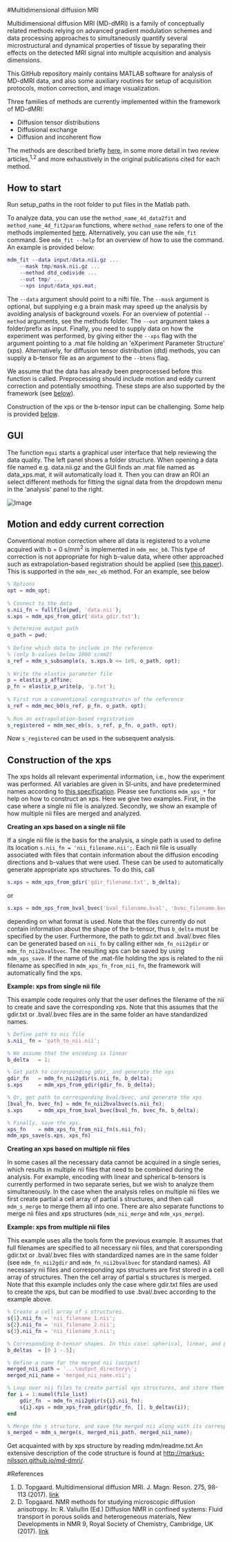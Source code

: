 #Multidimensional diffusion MRI 

Multidimensional diffusion MRI (MD-dMRI) is a family of conceptually related methods relying on advanced gradient modulation schemes and data processing approaches to simultaneously quantify several microstructural and dynamical properties of tissue by separating their effects on the detected MRI signal into multiple acquisition and analysis dimensions.

This GitHub repository mainly contains MATLAB software for analysis of MD-dMRI data, and also some auxiliary routines for setup of acquisition protocols, motion correction, and image visualization.

Three families of methods are currently implemented within the framework of MD-dMRI:
* Diffusion tensor distributions
* Diffusional exchange
* Diffusion and incoherent flow

The methods are described briefly [here](methods/README.md), in some more detail in two review articles,<sup>1,2</sup> and more exhaustively in the original publications cited for each method.

## How to start

Run setup_paths in the root folder to put files in the Matlab path.

To analyze data, you can use the `method_name_4d_data2fit` and `method_name_4d_fit2param` functions, where `method_name` refers to one of the methods implemented [here](methods). Alternatively, you can use the `mdm_fit` command. See `mdm_fit --help` for an overview of how to use the command. An example is provided below: 

```matlab
mdm_fit --data input/data.nii.gz ...
    --mask tmp/mask.nii.gz ...
    --method dtd_codivide ...
    --out tmp/ ...
    --xps input/data_xps.mat;
```

The `--data` argument should point to a nifti file. The `--mask` argument is optional, but supplying e.g a brain mask may speed up the analysis by avoiding analysis of background voxels. For an overview of potential `--method` arguments, see the methods folder. The `--out` argument takes a folder/prefix as input. Finally, you need to supply data on how the experiment was performed, by giving either the `--xps` flag with the argument pointing to a .mat file holding an 'eXperiment Parameter Structure' (xps). Alternatively, for diffusion tensor distribution (dtd) methods, you can supply a b-tensor file as an argument to the `--btens` flag. 

We assume that the data has already been preprocessed before this function is called. Preprocessing should include motion and eddy current correction and potentially smoothing. These steps are also supported by the framework (see [below](#motion-and-eddy-current-correction)).

Construction of the xps or the b-tensor input can be challenging. Some help is provided [below](#construction-of-the-xps).

## GUI
The function `mgui` starts a graphical user interface that help reviewing the data quality. The left panel shows a folder structure. When opening a data file named e.g. data.nii.gz and the GUI finds an .mat file named as data_xps.mat, it will automatically load it. Then you can draw an ROI an select different methods for fitting the signal data from the dropdown menu in the 'analysis' panel to the right. 

![Image](http://markus-nilsson.github.io/md-dmri/mgui.png)

## Motion and eddy current correction

Conventional motion correction where all data is registered to a volume acquired with b = 0 s/mm<sup>2</sup> is implemented in `mdm_mec_b0`. This type of correction is not appropriate for high b-value data, where other approached such as extrapolation-based registration should be applied (see [this paper](http://journals.plos.org/plosone/article?id=10.1371/journal.pone.0141825)). This is supported in the `mdm_mec_eb` method. For an example, see below

```matlab
% Options
opt = mdm_opt;
 
% Connect to the data
s.nii_fn = fullfile(pwd, 'data.nii');
s.xps = mdm_xps_from_gdir('data_gdir.txt');

% Determine output path
o_path = pwd;
 
% Define which data to include in the reference 
% (only b-values below 1000 s/mm2)
s_ref = mdm_s_subsample(s, s.xps.b <= 1e9, o_path, opt); 
 
% Write the elastix parameter file
p = elastix_p_affine;
p_fn = elastix_p_write(p, 'p.txt');
 
% First run a conventional coregistratin of the reference
s_ref = mdm_mec_b0(s_ref, p_fn, o_path, opt);
 
% Run an extrapolation-based registration
s_registered = mdm_mec_eb(s, s_ref, p_fn, o_path, opt);
```

Now `s_registered` can be used in the subsequent analysis.

## Construction of the xps
The xps holds all relevant experimental information, i.e., how the experiment was performed. All variables are given in SI-units, and have predetermined names according to [this specification](mdm/readme.txt). Please see functions `mdm_xps_*` for help on how to construct an xps. Here we give two examples. First, in the case where a single nii file is analyzed. Secondly, we show an example of how multiple nii files are merged and analyzed.

**Creating an xps based on a single nii file**

If a single nii file is the basis for the analysis, a single path is used to define its location `s.nii_fn = 'nii_filename.nii';`. Each nii file is usually associated with files that contain information about the diffusion encoding directions and b-values that were used. These can be used to automatically generate appropriate xps structures. To do this, call

```matlab 
s.xps = mdm_xps_from_gdir('gdir_filename.txt', b_delta);
``` 
or 

```matlab
s.xps = mdm_xps_from_bval_bvec('bval_filename.bval', 'bvec_filename.bvec', b_delta);
```

depending on what format is used. Note that the files currently do not contain information about the shape of the b-tensor, thus `b_delta` must be specified by the user. Furthermore, the path to gdir.txt and .bval/.bvec files can be generated based on `nii_fn` by calling either `mdm_fn_nii2gdir` or `mdm_fn_nii2bvalbvec`. The resulting xps can be saved by using `mdm_xps_save`. If the name of the .mat-file holding the xps is related to the nii filename as specified in `mdm_xps_fn_from_nii_fn`, the framework will automatically find the xps. 

**Example: xps from single nii file**

This example code requires only that the user defines the filename of the nii to create and save the corresponding xps. Note that this assumes that the gdir.txt or .bval/.bvec files are in the same folder an have standardized names.

```matlab
% Define path to nii file 
s.nii_ fn = 'path_to_nii.nii';

% We assume that the encoding is linear
b_delta   = 1;

% Get path to corresponding gdir, and generate the xps
gdir_fn   = mdm_fn_nii2gdir(s.nii_fn, b_delta);
s.xps     = mdm_xps_from_gdir(gdir_fn, b_delta);

% Or, get path to corresponding bval/bvec, and generate the xps
[bval_fn, bvec_fn] = mdm_fn_nii2bvalbvec(s.nii_fn);
s.xps     = mdm_xps_from_bval_bvec(bval_fn, bvec_fn, b_delta);

% Finally, save the xps.
xps_fn    = mdm_xps_fn_from_nii_fn(s.nii_fn);
mdm_xps_save(s.xps, xps_fn)
```


**Creating an xps based on multiple nii files**

In some cases all the necessary data cannot be acquired in a single series, which results in multiple nii files that need to be combined during the analysis. For example, encoding with linear and spherical b-tensors is currently performed in two separate series, but we wish to analyze them simultaneously. In the case when the analysis relies on multiple nii files we first create partial a cell array of partial s structures, and then call `mdm_s_merge` to merge them all into one. There are also separate functions to merge nii files and xps structures (`mdm_nii_merge` and `mdm_xps_merge`).

**Example: xps from multiple nii files**

This example uses alla the tools form the previous example. It assumes that full filenames are specified to all necessary nii files, and that corersponding gdir.txt or .bval/.bvec files with standardized names are in the same folder (see `mdm_fn_nii2gdir` and `mdm_fn_nii2bvalbvec` for standard names). All necessary nii files and corresponding xps structures are first stored in a cell array of structures. Then the cell array of partial s structures is merged. Note that this example includes only the case where gdir.txt files are used to create the xps, but can be modified to use .bval/.bvec according to the example above.

```matlab
% Create a cell array of s structures.
s{1}.nii_fn = 'nii_filename_1.nii';
s{2}.nii_fn = 'nii_filename_2.nii';
s{3}.nii_fn = 'nii_filename_3.nii';

% Corresponding b-tensor shapes. In this case: spherical, linear, and planar.
b_deltas  = [0 1 -.5];

% Define a name for the merged nii (output)
merged_nii_path = '...\output_directory\';
merged_nii_name = 'merged_nii_name.nii';

% Loop over nii files to create partial xps structures, and store them in the cell array.
for i = 1:numel(file_list)
	gdir_fn  = mdm_fn_nii2gdir(s{i}.nii_fn);
    s{i}.xps = mdm_xps_from_gdir(gdir_fn, [], b_deltas(i));
end

% Merge the s structure, and save the merged nii along with its corresponding xps.mat file.
s_merged = mdm_s_merge(s, merged_nii_path, merged_nii_name);

```

Get acquainted with by xps structure by reading mdm/readme.txt.An extensive description of the code structure is found at http://markus-nilsson.github.io/md-dmri/.  


#References
1. D. Topgaard. Multidimensional diffusion MRI. J. Magn. Reson. 275, 98-113 (2017). [link](http://dx.doi.org/10.1016/j.jmr.2016.12.007)
2. D. Topgaard. NMR methods for studying microscopic diffusion anisotropy. In: R. Valiullin (Ed.) Diffusion NMR in confined systems: Fluid transport in porous solids and heterogeneous materials, New Developments in NMR 9, Royal Society of Chemistry, Cambridge, UK (2017). [link](http://dx.doi.org/10.1039/9781782623779-00226)

